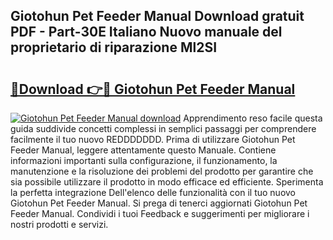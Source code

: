 ## Giotohun Pet Feeder Manual Download gratuit PDF - Part-30E Italiano Nuovo manuale del proprietario di riparazione Ml2SI

# <h2><a href="http://dfbgpv.blite.top/?on=Giotohun+Pet+Feeder+Manual">🔗Download 👉🔴 Giotohun Pet Feeder Manual</a></h2>

[![Giotohun Pet Feeder Manual download](https://i.imgur.com/lujVjoI.png)](http://dfbgpv.blite.top/?on=Giotohun+Pet+Feeder+Manual)
Apprendimento reso facile questa guida suddivide concetti complessi in semplici passaggi per comprendere facilmente il tuo nuovo REDDDDDDD. Prima di utilizzare Giotohun Pet Feeder Manual, leggere attentamente questo Manuale. Contiene informazioni importanti sulla configurazione, il funzionamento, la manutenzione e la risoluzione dei problemi del prodotto per garantire che sia possibile utilizzare il prodotto in modo efficace ed efficiente. Sperimenta la perfetta integrazione Dell'elenco delle funzionalità con il tuo nuovo Giotohun Pet Feeder Manual. Si prega di tenerci aggiornati Giotohun Pet Feeder Manual. Condividi i tuoi Feedback e suggerimenti per migliorare i nostri prodotti e servizi.
